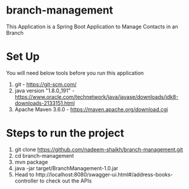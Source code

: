 # branch-management
This Application is a Spring Boot Application to Manage Contacts in an Branch

# Set Up
You will need below tools before you run this application

1.  git - https://git-scm.com/
2.  java version "1.8.0_191" - https://www.oracle.com/technetwork/java/javase/downloads/jdk8-downloads-2133151.html
3.  Apache Maven 3.6.0 - https://maven.apache.org/download.cgi


# Steps to run the project

1.  git clone https://github.com/nadeem-shaikh/branch-management.git
2.  cd branch-management
3.  mvn package
4.  java -jar target/BranchManagement-1.0.jar
5.  Head to http://localhost:8080/swagger-ui.html#/address-books-controller to check out the APIs

